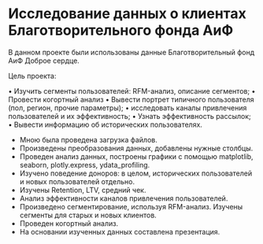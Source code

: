 # Исследование данных о клиентах Благотворительного фонда АиФ

В данном проекте были использованы данные Благотворительный фонд АиФ Доброе сердце.

Цель проекта:

• Изучить сегменты пользователей: RFM-анализ, описание сегментов; 
• Провести когортный анализ
• Вывести портрет типичного пользователя (пол, регион, прочие параметры);
• исследовать каналы привлечения пользователей и их эффективность;
• Узнать эффективность рассылок;
• Вывести информацию об исторических пользователях.

* Мною была проведена загрузка файлов. 
* Произведены преобразования данных, добавлены нужные столбцы. 
* Проведен анализ данных, построены графики с помощью matplotlib, seaborn, plotly.express, ydata_profiling.
* Изучено поведение доноров: в целом, исторических пользователей и новых пользователей отдельно.
* Изучены Retention, LTV, средний чек.
* Анализ эффективности каналов привлечения пользователей.
* Произведено сегментирование, используя RFM-анализ. Изучены сегменты для старых и новых клиентов.
* Проведен когортный анализ.
* На основании изученных данных составлена презентация.